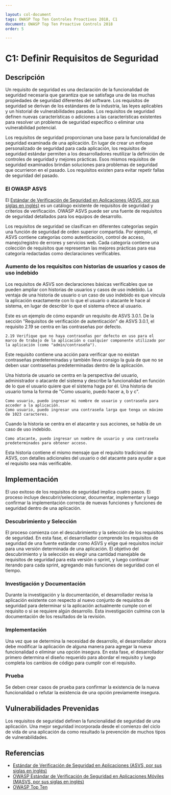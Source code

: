```yaml
---

layout: col-document
tags: OWASP Top Ten Controles Proactivos 2018, C1
document: OWASP Top Ten Proactive Controls 2018
order: 5

---
```


# C1: Definir Requisitos de Seguridad 

## Descripción

Un requisito de seguridad es una declaración de la funcionalidad de seguridad necesaria que garantiza que se satisfaga una de las muchas propiedades de seguridad diferentes del software. Los requisitos de seguridad se derivan de los estándares de la industria, las leyes aplicables y un historial de vulnerabilidades pasadas. Los requisitos de seguridad definen nuevas características o adiciones a las características existentes para resolver un problema de seguridad específico o eliminar una vulnerabilidad potencial.

Los requisitos de seguridad proporcionan una base para la funcionalidad de seguridad examinada de una aplicación. En lugar de crear un enfoque personalizado de seguridad para cada aplicación, los requisitos de seguridad estándar permiten a los desarrolladores reutilizar la definición de controles de seguridad y mejores prácticas. Esos mismos requisitos de seguridad examinados brindan soluciones para problemas de seguridad que ocurrieron en el pasado. Los requisitos existen para evitar repetir fallas de seguridad del pasado.

### El OWASP ASVS

El [Estándar de Verificación de Seguridad en Aplicaciones (ASVS, por sus siglas en inglés)](https://owasp.org/www-project-application-security-verification-standard/) es un catálogo existente de requisitos de seguridad y criterios de verificación. OWASP ASVS puede ser una fuente de requisitos de seguridad detallados para los equipos de desarrollo.

Los requisitos de seguridad se clasifican en diferentes categorías según una función de seguridad de orden superior compartida. Por ejemplo, el ASVS contiene categorías como autenticación, control de acceso, manejo/registro de errores y servicios web. Cada categoría contiene una colección de requisitos que representan las mejores prácticas para esa categoría redactadas como declaraciones verificables.

### Aumento de los requisitos con historias de usuarios y casos de uso indebido

Los requisitos de ASVS son declaraciones básicas verificables que se pueden ampliar con historias de usuarios y casos de uso indebido. La ventaja de una historia de usuario o un caso de uso indebido es que vincula la aplicación exactamente con lo que el usuario o atacante le hace al sistema, en lugar de describir lo que el sistema ofrece al usuario.

Este es un ejemplo de cómo expandir un requisito de ASVS 3.0.1. De la sección "Requisitos de verificación de autenticación" de ASVS 3.0.1, el requisito 2.19 se centra en las contraseñas por defecto.

    2.19 Verifique que no haya contraseñas por defecto en uso para el marco de trabajo de la aplicación o cualquier componente utilizado por la aplicación (como "admin/contraseña").

Este requisito contiene una acción para verificar que no existan contraseñas predeterminadas y también lleva consigo la guía de que no se deben usar contraseñas predeterminadas dentro de la aplicación.

Una historia de usuario se centra en la perspectiva del usuario, administrador o atacante del sistema y describe la funcionalidad en función de lo que el usuario quiere que el sistema haga por él. Una historia de usuario toma la forma de "Como usuario, puedo hacer a, b y c".

    Como usuario, puedo ingresar mi nombre de usuario y contraseña para acceder a la aplicación.
    Como usuario, puedo ingresar una contraseña larga que tenga un máximo de 1023 caracteres.

Cuando la historia se centra en el atacante y sus acciones, se habla de un caso de uso indebido.

    Como atacante, puedo ingresar un nombre de usuario y una contraseña predeterminados para obtener acceso.

Esta historia contiene el mismo mensaje que el requisito tradicional de ASVS, con detalles adicionales del usuario o del atacante para ayudar a que el requisito sea más verificable.

## Implementación

El uso exitoso de los requisitos de seguridad implica cuatro pasos. El proceso incluye descubrir/seleccionar, documentar, implementar y luego confirmar la implementación correcta de nuevas funciones y funciones de seguridad dentro de una aplicación.

### Descubrimiento y Selección

El proceso comienza con el descubrimiento y la selección de los requisitos de seguridad. En esta fase, el desarrollador comprende los requisitos de seguridad de una fuente estándar como ASVS y elige qué requisitos incluir para una versión determinada de una aplicación. El objetivo del descubrimiento y la selección es elegir una cantidad manejable de requisitos de seguridad para esta versión o sprint, y luego continuar iterando para cada sprint, agregando más funciones de seguridad con el tiempo.

### Investigación y Documentación

Durante la investigación y la documentación, el desarrollador revisa la aplicación existente con respecto al nuevo conjunto de requisitos de seguridad para determinar si la aplicación actualmente cumple con el requisito o si se requiere algún desarrollo. Esta investigación culmina con la documentación de los resultados de la revisión.

### Implementación

Una vez que se determina la necesidad de desarrollo, el desarrollador ahora debe modificar la aplicación de alguna manera para agregar la nueva funcionalidad o eliminar una opción insegura. En esta fase, el desarrollador primero determina el diseño requerido para abordar el requisito y luego completa los cambios de código para cumplir con el requisito.

### Prueba

Se deben crear casos de prueba para confirmar la existencia de la nueva funcionalidad o refutar la existencia de una opción previamente insegura.

## Vulnerabilidades Prevenidas

Los requisitos de seguridad definen la funcionalidad de seguridad de una aplicación. Una mejor seguridad incorporada desde el comienzo del ciclo de vida de una aplicación da como resultado la prevención de muchos tipos de vulnerabilidades.

## Referencias

* [Estándar de Verificación de Seguridad en Aplicaciones (ASVS, por sus siglas en inglés)](https://owasp.org/www-project-application-security-verification-standard/)
* [OWASP Estándar de Verificación de Seguridad en Aplicaciones Móviles (MASVS, por sus siglas en inglés)](https://owasp.org/www-project-mobile-security-testing-guide/)
* [OWASP Top Ten](https://owasp.org/Top10/)
